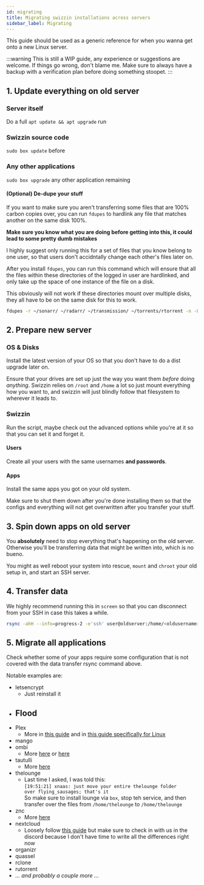 ```yaml
---
id: migrating
title: Migrating swizzin installations across servers
sidebar_label: Migrating
---
```

This guide should be used as a generic reference for when you wanna get onto a new Linux server.

:::warning
This is still a WIP guide, any experience or suggestions are welcome. If things go wrong, don't blame me. Make sure to always have a backup with a verification plan before doing something stoopet.
:::

## 1. Update everything on old server
### Server itself
Do a full `apt update && apt upgrade` run
### Swizzin source code
`sudo box update` before 

### Any other applications
`sudo box upgrade` any other application remaining

#### (Optional) De-dupe your stuff
If you want to make sure you aren't transferring some files that are 100% carbon copies over, you can run `fdupes` to hardlink any file that matches another on the same disk 100%.

**Make sure you know what you are doing before getting into this, it could lead to some pretty dumb mistakes**

I highly suggest only running this for a set of files that you know belong to one user, so that users don't accidntally change each other's files later on.

After you install `fdupes`, you can run this command which will ensure that all the files within these directories of the logged in user are hardlinked, and only take up the space of one instance of the file on a disk.

This obviously will not work if these directories mount over multiple disks, they all have to be on the same disk for this to work. 

```bash
fdupes -r ~/sonarr/ ~/radarr/ ~/transmission/ ~/torrents/rtorrent -n -L
```

## 2. Prepare new server

### OS & Disks

Install the latest version of your OS so that you don't have to do a dist upgrade later on.

Ensure that your drives are set up just the way you want them _before_ doing _anything_. Swizzin relies on `/root` and `/home` a lot so just mount everything how you want to, and swizzin will just blindly follow that filesystem to wherever it leads to.

### Swizzin
Run the script, maybe check out the advanced options while you're at it so that you can set it and forget it.

#### Users
Create all your users with the same usernames **and passwords**.

#### Apps
Install the same apps you got on your old system.

Make sure to shut them down after you're done installing them so that the configs and everything will not get overwritten after you transfer your stuff.

## 3. Spin down apps on old server
You **absolutely** need to stop everything that's happening on the old server. Otherwise you'll be transferring data that might be written into, which is no bueno.

You might as well reboot your system into rescue, `mount` and `chroot` your old setup in, and start an SSH server.

## 4. Transfer data

We highly recommend running this in `screen` so that you can disconnect from your SSH in case this takes a while.

```bash
rsync -ahH --info=progress-2 -e'ssh' user@oldserver:/home/<oldusername>/ /home/<newusername> --usermap=<oldusername>:<newusername> --exclude=.config/deluge/core.conf --exclude=.config/deluge/web.conf --exclude=.rtorrent.rc
```
## 5. Migrate all applications

Check whether some of your apps require some configuration that is not covered with the data transfer rsync command above.

Notable examples are:
- letsencrypt
  - Just reinstall it
- Flood
  - 
- Plex
  - More in [this guide](https://support.plex.tv/articles/201370363-move-an-install-to-another-system/) and in [this guide specifically for Linux](https://forums.plex.tv/t/pms-migration-linux/678445/2)
- mango
- ombi
  - More [here](https://github.com/Ombi-app/Ombi/wiki/Backups) or [here](https://docs.ombi.app/info/backing-up/)
- tautulli
  - More [here](https://github.com/Tautulli/Tautulli/wiki/Frequently-Asked-Questions#q-i-need-to-movereinstall-tautulli-can-i-keep-my-history-and-statistics)
- thelounge
  - Last time I asked, I was told this:\
  `[19:51:21] xnaas: just move your entire thelounge folder over flying_sausages; that's it`\
  So make sure to install lounge via `box`, stop teh service, and then transfer over the files from `/home/thelounge` to `/home/thelounge`
- znc
  - More [here](https://wiki.znc.in/FAQ#How_do_I_migrate_ZNC_from_one_machine_to_another.3F)
- nextcloud
  - Loosely follow [this guide](https://docs.nextcloud.com/server/21/admin_manual/maintenance/migrating.html) but make sure to check in with us in the discord because I don't have time to write all the differences right now
- organizr
- quassel
- rclone
- rutorrent
- _... and probably a couple more ..._

